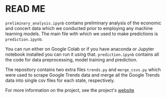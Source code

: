 # READ ME

`preliminary_analysis.ipynb` contains preliminary analysis of the economic and concert data which we conducted prior to employing any machine learning models. The main file with which we used to make predictions is `prediction.ipynb`. 

You can run either on Google Colab or if you have anaconda or Jupyter notebook installed you can run it using that. `prediction.ipynb` contains all the code for data preprocessing, model training and prediction.

The repository contains two extra files `trends.py` and `merge_csvs.py` which were used to scrape Google Trends data and merge all the Google Trends data into single csv files for each state, respectively. 

For more information on the project, see the project's [website](https://modelinglocaleconomies.github.io/)
